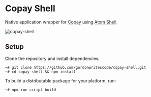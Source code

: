 Copay Shell
===========

Native application wrapper for [Copay](https://bitpay.github.io/copay)
using [Atom Shell](https://github.com/atom/atom-shell).

![copay-shell](https://cloud.githubusercontent.com/assets/1188875/3153630/ccaacbae-ea9d-11e3-85d6-ac0ec2820ae2.png)

## Setup

Clone the repository and install dependencies.

```
~# git clone https://github.com/gordonwritescode/copay-shell.git
~# cd copay-shell && npm install
```

To build a distributable package for your platform, run:

```
~# npm run-script build
```
